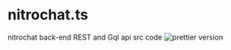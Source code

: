 # nitrochat.ts
nitrochat back-end REST and Gql api src code
![prettier version](https://img.shields.io/badge/prettier-4.0.1-brightgreen)

